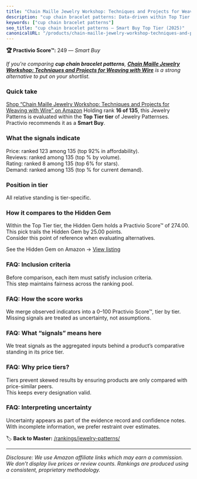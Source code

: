 ```yaml
---
title: "Chain Maille Jewelry Workshop: Techniques and Projects for Weaving with Wire"
description: "cup chain bracelet patterns: Data-driven within Top Tier ranking using the Practivio Score™. Positioned by quality, value, demand, findability, momentum."
keywords: ["cup chain bracelet patterns"]
seo_title: "cup chain bracelet patterns — Smart Buy Top Tier (2025)"
canonicalURL: "/products/chain-maille-jewelry-workshop-techniques-and-projects-for-weaving-with-wire-1596686456/"
---
```


**🏆 Practivio Score™:** 249 — _Smart Buy_


*If you're comparing **cup chain bracelet patterns**, **[Chain Maille Jewelry Workshop: Techniques and Projects for Weaving with Wire](https://www.amazon.com/dp/1596686456?tag=practivio-20)** is a strong alternative to put on your shortlist.*
### Quick take
[Shop “Chain Maille Jewelry Workshop: Techniques and Projects for Weaving with Wire” on Amazon](https://www.amazon.com/dp/1596686456?tag=practivio-20)
Holding rank **16 of 135**, this Jewelry Patterns is evaluated within the **Top Tier tier** of Jewelry Patternses.  
Practivio recommends it as a **Smart Buy**.

### What the signals indicate
Price: ranked 123 among 135 (top 92% in affordability).  
Reviews: ranked  among 135 (top % by volume).  
Rating: ranked 8 among 135 (top 6% for stars).  
Demand: ranked  among 135 (top % for current demand).

### Position in tier
All relative standing is tier-specific.

### How it compares to the Hidden Gem
Within the Top Tier tier, the Hidden Gem holds a Practivio Score™ of 274.00.  
This pick trails the Hidden Gem by 25.00 points.  
Consider this point of reference when evaluating alternatives.  

See the Hidden Gem on Amazon → [View listing](https://www.amazon.com/dp/B09Y8DWR28?tag=practivio-20)

### FAQ: Inclusion criteria
Before comparison, each item must satisfy inclusion criteria.  
This step maintains fairness across the ranking pool.

### FAQ: How the score works
We merge observed indicators into a 0–100 Practivio Score™, tier by tier.  
Missing signals are treated as uncertainty, not assumptions.

### FAQ: What “signals” means here
We treat signals as the aggregated inputs behind a product’s comparative standing in its price tier.

### FAQ: Why price tiers?
Tiers prevent skewed results by ensuring products are only compared with price-similar peers.  
This keeps every designation valid.

### FAQ: Interpreting uncertainty
Uncertainty appears as part of the evidence record and confidence notes.  
With incomplete information, we prefer restraint over estimates.


🏷️ **Back to Master:** [/rankings/jewelry-patterns/](/rankings/jewelry-patterns/)

---
_Disclosure: We use Amazon affiliate links which may earn a commission. We don’t display live prices or review counts. Rankings are produced using a consistent, proprietary methodology._
